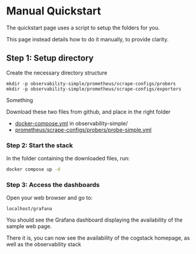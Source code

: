 # Manual Quickstart

The quickstart page uses a script to setup the folders for you.

This page instead details how to do it manually, to provide clarity.

## Step 1: Setup directory
Create the necessary directory structure
```
mkdir -p observability-simple/prometheus/scrape-configs/probers
mkdir -p observability-simple/prometheus/scrape-configs/exporters
```
 Something
 

Download these two files from github, and place in the right folder

- [docker-compose.yml](https://raw.githubusercontent.com/CogStack/cogstack-platform-toolkit/main/observability/examples/simple/docker-compose.yml) in observability-simple/
- [prometheus/scrape-configs/probers/probe-simple.yml](https://raw.githubusercontent.com/CogStack/cogstack-platform-toolkit/main/observability/examples/simple/prometheus/scrape-configs/probers/probe-simple.yml)

### Step 2: Start the stack

In the folder containing the downloaded files, run:

```bash
docker compose up -d
```

### Step 3: Access the dashboards
Open your web browser and go to:

`localhost/grafana`

You should see the Grafana dashboard displaying the availability of the sample web page.

There it is, you can now see the availability of the cogstack homepage, as well as the observability stack
